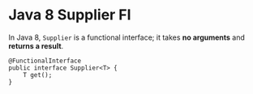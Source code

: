 # Java 8 Supplier FI
In Java 8, `Supplier` is a functional interface; it takes **no arguments** and **returns a result**.
```
@FunctionalInterface
public interface Supplier<T> {
    T get();
}
```
